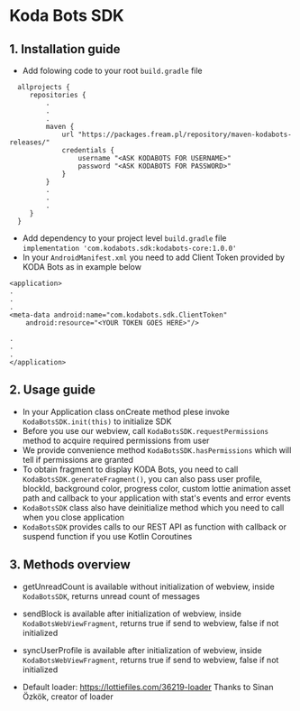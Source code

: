 # Koda Bots SDK
## 1. Installation guide
- Add folowing code to your root ```build.gradle``` file
```
  allprojects {
     repositories {
         .
         .
         .
         maven {
             url "https://packages.fream.pl/repository/maven-kodabots-releases/"
             credentials {
                 username "<ASK KODABOTS FOR USERNAME>"
                 password "<ASK KODABOTS FOR PASSWORD>"
             }
         }
         .
         .
         .
     }
  }
```
- Add dependency to your project level ```build.gradle``` file <br>
```implementation 'com.kodabots.sdk:kodabots-core:1.0.0'```
- In your ```AndroidManifest.xml``` you need to add Client Token provided by KODA Bots as in example below
```
<application>
.
.
.
<meta-data android:name="com.kodabots.sdk.ClientToken"
    android:resource="<YOUR TOKEN GOES HERE>"/>
    
.
.
.
</application>  
```
## 2. Usage guide
- In your Application class onCreate method plese invoke ```KodaBotsSDK.init(this)``` to initialize SDK
- Before you use our webview, call ```KodaBotsSDK.requestPermissions``` method to acquire required permissions from user
- We provide convenience method ```KodaBotsSDK.hasPermissions``` which will tell if permissions are granted 
- To obtain fragment to display KODA Bots, you need to call ```KodaBotsSDK.generateFragment()```, you can also pass user profile, blockId, background color, progress color, custom lottie animation asset path and callback to your application with stat's events and error events
- ```KodaBotsSDK``` class also have deinitialize method which you need to call when you close application
- ```KodaBotsSDK``` provides calls to our REST API as function with callback or suspend function if you use Kotlin Coroutines

## 3. Methods overview
- getUnreadCount is available without initialization of webview, inside ```KodaBotsSDK```, returns unread count of messages
- sendBlock is available after initialization of webview, inside ```KodaBotsWebViewFragment```, returns true if send to webview, false if not initialized
- syncUserProfile is available after initialization of webview, inside ```KodaBotsWebViewFragment```, returns true if send to webview, false if not initialized


- Default loader: https://lottiefiles.com/36219-loader
Thanks to Sinan Özkök, creator of loader